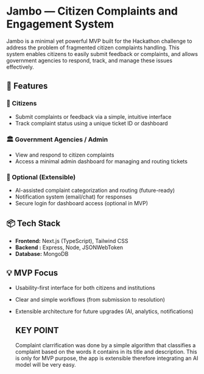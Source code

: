 # Jambo — Citizen Complaints and Engagement System

Jambo is a minimal yet powerful MVP built for the Hackathon challenge to address the problem of fragmented citizen complaints handling. This system enables citizens to easily submit feedback or complaints, and allows government agencies to respond, track, and manage these issues effectively.

## 🚀 Features

### 👤 Citizens
- Submit complaints or feedback via a simple, intuitive interface
- Track complaint status using a unique ticket ID or dashboard

### 🏛️ Government Agencies / Admin
- View and respond to citizen complaints
- Access a minimal admin dashboard for managing and routing tickets

### 🧠 Optional (Extensible)
- AI-assisted complaint categorization and routing (future-ready)
- Notification system (email/chat) for responses
- Secure login for dashboard access (optional in MVP)

## 📦 Tech Stack

- **Frontend:** Next.js (TypeScript), Tailwind CSS
- **Backend :** Express, Node, JSONWebToken
- **Database:** MongoDB

## 💡 MVP Focus

- Usability-first interface for both citizens and institutions
- Clear and simple workflows (from submission to resolution)
- Extensible architecture for future upgrades (AI, analytics, notifications)

  ## KEY POINT
  Complaint clarrification was done by a simple algorithm that classifies a complaint based on the words it contains in its title and description. This is only for MVP purpose, the app is extensible therefore integrating an AI model will be very easy.

